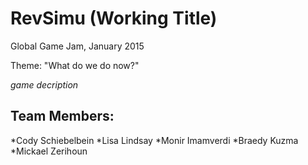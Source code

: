 # RevSimu (Working Title)

Global Game Jam, January 2015

Theme: "What do we do now?"

*game decription*

## Team Members:
*Cody Schiebelbein
*Lisa Lindsay
*Monir Imamverdi
*Braedy Kuzma
*Mickael Zerihoun



